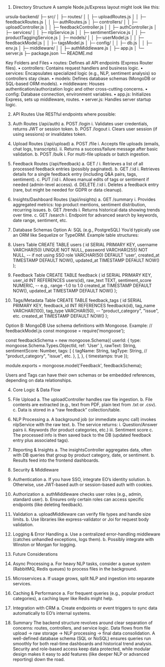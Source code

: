 1. Directory Structure
A sample Node.js/Express layout might look like this:

ursula-backend/
  ├─ src/
  │   ├─ routes/
  │   │   ├─ uploadRoutes.js
  │   │   ├─ feedbackRoutes.js
  │   │   ├─ authRoutes.js
  │   ├─ controllers/
  │   │   ├─ uploadController.js
  │   │   ├─ feedbackController.js
  │   │   ├─ authController.js
  │   ├─ services/
  │   │   ├─ nlpService.js
  │   │   ├─ sentimentService.js
  │   │   ├─ productTaggingService.js
  │   ├─ models/
  │   │   ├─ userModel.js
  │   │   ├─ feedbackModel.js
  │   │   ├─ tagsModel.js
  │   ├─ config/
  │   │   ├─ db.js
  │   │   ├─ env.js
  │   ├─ middleware/
  │   │   ├─ authMiddleware.js
  │   ├─ app.js
  │   └─ server.js
  ├─ package.json
  └─ README.md

Key Folders and Files
•	routes: Defines all API endpoints (Express Router files).
•	controllers: Contains request handlers and business logic.
•	services: Encapsulates specialized logic (e.g., NLP, sentiment analysis) so controllers stay clean.
•	models: Defines database schemas (MongoDB or SQL-based ORM models).
•	middleware: Houses authentication/authorization logic and other cross-cutting concerns.
•	config: Database connection, environment variables.
•	app.js: Initializes Express, sets up middleware, routes.
•	server.js: Handles server startup logic.

2. API Routes
Use RESTful endpoints where possible:
1.	Auth Routes (/api/auth)
a.	POST /login
i.	Validates user credentials, returns JWT or session token.
b.	POST /logout
i.	Clears user session (if using sessions) or invalidates token.
2.	Upload Routes (/api/upload)
a.	POST /file
i.	Accepts file uploads (emails, chat logs, transcripts).
ii.	Returns a success/failure message after basic validation.
b.	POST /bulk
i.	For multi-file uploads or batch ingestion.
3.	Feedback Routes (/api/feedback)
a.	GET /
i.	Retrieves a list of all processed feedback entries (possibly paginated).
b.	GET /:id
i.	Retrieves details for a single feedback entry (including Q&A pairs, tags, sentiment).
c.	PUT /:id
i.	Allows manual edits of tags or sentiment if needed (admin-level access).
d.	DELETE /:id
i.	Deletes a feedback entry (rare, but might be needed for GDPR or data cleanup).
4.	Insights/Dashboard Routes (/api/insights)
a.	GET /summary
i.	Provides aggregated metrics: top product mentions, sentiment distribution, recurring issues.
b.	GET /trends
i.	Returns historical data showing trends over time.
c.	GET /search
i.	Endpoint for advanced search by keywords, date range, sentiment, etc.

3. Database Schemas
Option A: SQL (e.g., PostgreSQL)
You’d typically use an ORM like Sequelize or TypeORM. Example table structures:
1.	Users Table
CREATE TABLE users (
  id SERIAL PRIMARY KEY,
  username VARCHAR(50) UNIQUE NOT NULL,
  password VARCHAR(255) NOT NULL,  -- if not using SSO
  role VARCHAR(50) DEFAULT 'user',
  created_at TIMESTAMP DEFAULT NOW(),
  updated_at TIMESTAMP DEFAULT NOW()
);

2.	Feedback Table
CREATE TABLE feedback (
  id SERIAL PRIMARY KEY,
  user_id INT REFERENCES users(id),
  raw_text TEXT,
  sentiment_score NUMERIC,        -- e.g., range -1.0 to 1.0
  created_at TIMESTAMP DEFAULT NOW(),
  updated_at TIMESTAMP DEFAULT NOW()
);

3.	Tags/Metadata Table
CREATE TABLE feedback_tags (
  id SERIAL PRIMARY KEY,
  feedback_id INT REFERENCES feedback(id),
  tag_name VARCHAR(100),
  tag_type VARCHAR(50),          -- "product_category", "issue", etc.
  created_at TIMESTAMP DEFAULT NOW()
);

Option B: MongoDB
Use schema definitions with Mongoose. Example:
// feedbackModel.js
const mongoose = require('mongoose');

const feedbackSchema = new mongoose.Schema({
  userId: { type: mongoose.Schema.Types.ObjectId, ref: 'User' },
  rawText: String,
  sentimentScore: Number,
  tags: [
    {
      tagName: String,
      tagType: String, // "product_category", "issue", etc.
    },
  ],
}, { timestamps: true });

module.exports = mongoose.model('Feedback', feedbackSchema);

Users and Tags can have their own schemas or be embedded references, depending on data relationships.

4. Core Logic & Data Flow
1.	File Upload
a.	The uploadController handles raw file ingestion.
b.	File contents are extracted (e.g., text from PDF, plain text from .txt or .csv).
c.	Data is stored in a “raw feedback” collection/table.
2.	NLP Processing
a.	A background job (or immediate async call) invokes nlpService with the raw text.
b.	The service returns:
i.	Question/Answer pairs
ii.	Keywords (for product categories, etc.)
iii.	Sentiment score
c.	The processed info is then saved back to the DB (updated feedback entry plus associated tags).
3.	Reporting & Insights
a.	The insightsController aggregates data, often with DB queries that group by product category, date, or sentiment.
b.	Results feed into the frontend dashboards.

5. Security & Middleware
1.	Authentication
a.	If you have SSO, integrate EO’s identity solution.
b.	Otherwise, use JWT-based auth or session-based auth with cookies.
2.	Authorization
a.	authMiddleware checks user roles (e.g., admin, standard user).
b.	Ensures only certain roles can access specific endpoints (like deleting feedback).
3.	Validation
a.	uploadMiddleware can verify file types and handle size limits.
b.	Use libraries like express-validator or Joi for request body validation.
4.	Logging & Error Handling
a.	Use a centralized error-handling middleware (catches unhandled exceptions, logs them).
b.	Possibly integrate with Winston or Morgan for logging.

6. Future Considerations
1.	Async Processing
a.	For heavy NLP tasks, consider a queue system (RabbitMQ, Redis queues) to process files in the background.
2.	Microservices
a.	If usage grows, split NLP and ingestion into separate services.
3.	Caching & Performance
a.	For frequent queries (e.g., popular product categories), a caching layer like Redis might help.
4.	Integration with CRM
a.	Create endpoints or event triggers to sync data automatically to EO’s internal systems.

7. Summary
The backend structure revolves around clear separation of concerns: routes, controllers, and service logic. Data flows from file upload → raw storage → NLP processing → final data consolidation. A well-defined database schema (SQL or NoSQL) ensures queries run smoothly for both real-time dashboards and historical trend analysis. Security and role-based access keep data protected, while modular design makes it easy to add features (like deeper NLP or advanced reporting) down the road.

